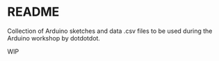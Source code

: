 # README

Collection of Arduino sketches and data .csv files to be used during the Arduino workshop by dotdotdot.

WIP
